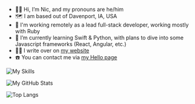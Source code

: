 - 👋🏻 Hi, I’m Nic, and my pronouns are he/him
- 🗺️ I am based out of Davenport, IA, USA
- 🔨 I'm working remotely as a lead full-stack developer, working mostly with Ruby
- 📖 I’m currently learning Swift & Python, with plans to dive into some Javascript frameworks (React, Angular, etc.)
- ✍🏻 I write over on [my website](https://niclake.me)
- ☎️ You can contact me via [my Hello page](https://niclake.me/hello/)

![My Skills](https://skillicons.dev/icons?i=ruby,rails,postgres,graphql,nodejs,react,js,html,css,sass,vscode,apple)

![My GitHub Stats](https://github-readme-stats.vercel.app/api?username=niclake&show_private=true&show_icons=true&theme=dracula)

![Top Langs](https://github-readme-stats.vercel.app/api/top-langs/?username=niclake&hide_progress=true)
